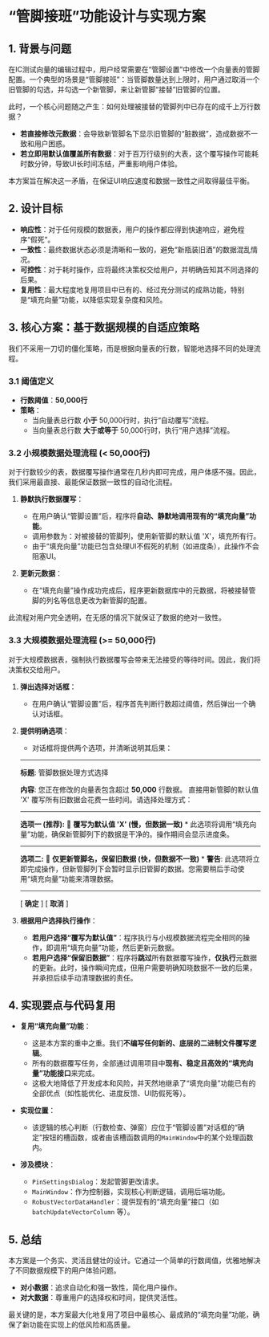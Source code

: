 # “管脚接班”功能设计与实现方案

## 1. 背景与问题

在IC测试向量的编辑过程中，用户经常需要在“管脚设置”中修改一个向量表的管脚配置。一个典型的场景是“管脚接班”：当管脚数量达到上限时，用户通过取消一个旧管脚的勾选，并勾选一个新管脚，来让新管脚“接替”旧管脚的位置。

此时，一个核心问题随之产生：如何处理被接替的管脚列中已存在的成千上万行数据？

- **若直接修改元数据**：会导致新管脚名下显示旧管脚的“脏数据”，造成数据不一致和用户困惑。
- **若立即用默认值覆盖所有数据**：对于百万行级别的大表，这个覆写操作可能耗时数分钟，导致UI长时间冻结，严重影响用户体验。

本方案旨在解决这一矛盾，在保证UI响应速度和数据一致性之间取得最佳平衡。

## 2. 设计目标

- **响应性**：对于任何规模的数据表，用户的操作都应得到快速响应，避免程序“假死”。
- **一致性**：最终数据状态必须是清晰和一致的，避免“新瓶装旧酒”的数据混乱情况。
- **可控性**：对于耗时操作，应将最终决策权交给用户，并明确告知其不同选择的后果。
- **复用性**：最大程度地复用项目中已有的、经过充分测试的成熟功能，特别是“填充向量”功能，以降低实现复杂度和风险。

## 3. 核心方案：基于数据规模的自适应策略

我们不采用一刀切的僵化策略，而是根据向量表的行数，智能地选择不同的处理流程。

### 3.1 阈值定义

- **行数阈值**：**50,000行**
- **策略**：
  - 当向量表总行数 **小于** 50,000行时，执行“自动覆写”流程。
  - 当向量表总行数 **大于或等于** 50,000行时，执行“用户选择”流程。

### 3.2 小规模数据处理流程 (< 50,000行)

对于行数较少的表，数据覆写操作通常在几秒内即可完成，用户体感不强。因此，我们采用最直接、最能保证数据一致性的自动化流程。

1. **静默执行数据覆写**：
    - 在用户确认“管脚设置”后，程序将**自动、静默地调用现有的“填充向量”功能**。
    - 调用参数为：对被接替的管脚列，使用新管脚的默认值 'X'，填充所有行。
    - 由于“填充向量”功能已包含处理UI不假死的机制（如进度条），此操作不会阻塞UI。

2. **更新元数据**：
    - 在“填充向量”操作成功完成后，程序更新数据库中的元数据，将被接替管脚的列名等信息更改为新管脚的配置。

此流程对用户完全透明，在无感的情况下就保证了数据的绝对一致性。

### 3.3 大规模数据处理流程 (>= 50,000行)

对于大规模数据表，强制执行数据覆写会带来无法接受的等待时间。因此，我们将决策权交给用户。

1. **弹出选择对话框**：
    - 在用户确认“管脚设置”后，程序首先判断行数超过阈值，然后弹出一个确认对话框。

2. **提供明确选项**：
    - 对话框将提供两个选项，并清晰说明其后果：

    ---
    **标题**: 管脚数据处理方式选择

    **内容**:
    您正在修改的向量表包含超过 **50,000** 行数据。
    直接用新管脚的默认值 'X' 覆写所有旧数据会花费一些时间。请选择处理方式：

    ---

    **选项一 (推荐):**
    🔘 **覆写为默认值 'X' (慢，但数据一致)**
        *   此选项将调用“填充向量”功能，确保新管脚列下的数据是干净的。操作期间会显示进度条。

    ---

    **选项二:**
    🔘 **仅更新管脚名，保留旧数据 (快，但数据不一致)**
        *   **警告**: 此选项将立即完成操作，但新管脚列下会暂时显示旧管脚的数据。您需要稍后手动使用“填充向量”功能来清理数据。

    ---
    [ **确定** ] [ **取消** ]

3. **根据用户选择执行操作**：
    - **若用户选择“覆写为默认值”**：程序执行与小规模数据流程完全相同的操作，即调用“填充向量”功能，然后更新元数据。
    - **若用户选择“保留旧数据”**：程序将**跳过**所有数据覆写操作，**仅执行**元数据的更新。此时，操作瞬间完成，但用户需要明确知晓数据不一致的后果，并承担后续手动清理数据的责任。

## 4. 实现要点与代码复用

- **复用“填充向量”功能**：
  - 这是本方案的重中之重。我们**不编写任何新的、底层的二进制文件覆写逻辑**。
  - 所有的数据覆写任务，全部通过调用项目中**现有、稳定且高效的“填充向量”功能接口**来完成。
  - 这极大地降低了开发成本和风险，并天然地继承了“填充向量”功能已有的全部优点（如性能优化、进度反馈、UI防假死等）。

- **实现位置**：
  - 该逻辑的核心判断（行数检查、弹窗）应位于“管脚设置”对话框的“确定”按钮的槽函数，或者由该槽函数调用的`MainWindow`中的某个处理函数内。

- **涉及模块**：
  - `PinSettingsDialog`：发起管脚更改请求。
  - `MainWindow`：作为控制器，实现核心判断逻辑，调用后端功能。
  - `RobustVectorDataHandler`：提供现有的“填充向量”接口（如 `batchUpdateVectorColumn` 等）。

## 5. 总结

本方案是一个务实、灵活且健壮的设计。它通过一个简单的行数阈值，优雅地解决了不同数据规模下的用户体验问题。

- **对小数据**：追求自动化和强一致性，简化用户操作。
- **对大数据**：尊重用户的选择权和时间，提供灵活性。

最关键的是，本方案最大化地复用了项目中最核心、最成熟的“填充向量”功能，确保了新功能在实现上的低风险和高质量。
